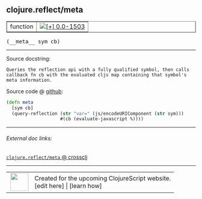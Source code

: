 ## clojure.reflect/meta



 <table border="1">
<tr>
<td>function</td>
<td><a href="https://github.com/cljsinfo/cljs-api-docs/tree/0.0-1503"><img valign="middle" alt="[+] 0.0-1503" title="Added in 0.0-1503" src="https://img.shields.io/badge/+-0.0--1503-lightgrey.svg"></a> </td>
</tr>
</table>


 <samp>
(__meta__ sym cb)<br>
</samp>

---





Source docstring:

```
Queries the reflection api with a fully qualified symbol, then calls
callback fn cb with the evaluated cljs map containing that symbol's
meta information.
```


Source code @ [github](https://github.com/clojure/clojurescript/blob/r1886/src/cljs/clojure/reflect.cljs#L24-L30):

```clj
(defn meta
  [sym cb]
  (query-reflection (str "var=" (js/encodeURIComponent (str sym)))
                    #(cb (evaluate-javascript %))))
```

<!--
Repo - tag - source tree - lines:

 <pre>
clojurescript @ r1886
└── src
    └── cljs
        └── clojure
            └── <ins>[reflect.cljs:24-30](https://github.com/clojure/clojurescript/blob/r1886/src/cljs/clojure/reflect.cljs#L24-L30)</ins>
</pre>

-->

---



###### External doc links:

[`clojure.reflect/meta` @ crossclj](http://crossclj.info/fun/clojure.reflect.cljs/meta.html)<br>

---

 <table>
<tr><td>
<img valign="middle" align="right" width="48px" src="http://i.imgur.com/Hi20huC.png">
</td><td>
Created for the upcoming ClojureScript website.<br>
[edit here] | [learn how]
</td></tr></table>

[edit here]:https://github.com/cljsinfo/cljs-api-docs/blob/master/cljsdoc/clojure.reflect/meta.cljsdoc
[learn how]:https://github.com/cljsinfo/cljs-api-docs/wiki/cljsdoc-files

<!--

This information was too distracting to show to readers, but I'll leave it
commented here since it is helpful to:

- pretty-print the data used to generate this document
- and show how to retrieve that data



The API data for this symbol:

```clj
{:ns "clojure.reflect",
 :name "meta",
 :signature ["[sym cb]"],
 :history [["+" "0.0-1503"]],
 :type "function",
 :full-name-encode "clojure.reflect/meta",
 :source {:code "(defn meta\n  [sym cb]\n  (query-reflection (str \"var=\" (js/encodeURIComponent (str sym)))\n                    #(cb (evaluate-javascript %))))",
          :title "Source code",
          :repo "clojurescript",
          :tag "r1886",
          :filename "src/cljs/clojure/reflect.cljs",
          :lines [24 30]},
 :full-name "clojure.reflect/meta",
 :docstring "Queries the reflection api with a fully qualified symbol, then calls\ncallback fn cb with the evaluated cljs map containing that symbol's\nmeta information."}

```

Retrieve the API data for this symbol:

```clj
;; from Clojure REPL
(require '[clojure.edn :as edn])
(-> (slurp "https://raw.githubusercontent.com/cljsinfo/cljs-api-docs/catalog/cljs-api.edn")
    (edn/read-string)
    (get-in [:symbols "clojure.reflect/meta"]))
```

-->
